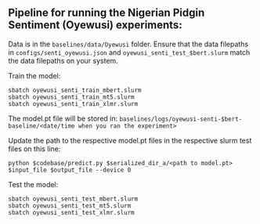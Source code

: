 ## Pipeline for running the Nigerian Pidgin Sentiment (Oyewusi) experiments:

Data is in the `baselines/data/Oyewusi` folder. Ensure that the data filepaths in `configs/senti_oyewusi.json` and `oyewusi_senti_test_$bert.slurm` match the data filepaths on your system. 

Train the model:

```
sbatch oyewusi_senti_train_mbert.slurm
sbatch oyewusi_senti_train_mt5.slurm
sbatch oyewusi_senti_train_xlmr.slurm
```
The model.pt file will be stored in: 
`baselines/logs/oyewusi-senti-$bert-baseline/<date/time when you ran the experiment>`

Update the path to the respective model.pt files in the respective slurm test files on this line:

```
python $codebase/predict.py $serialized_dir_a/<path to model.pt> $input_file $output_file --device 0 
```
Test the model:

```
sbatch oyewusi_senti_test_mbert.slurm
sbatch oyewusi_senti_test_mt5.slurm
sbatch oyewusi_senti_test_xlmr.slurm
```
